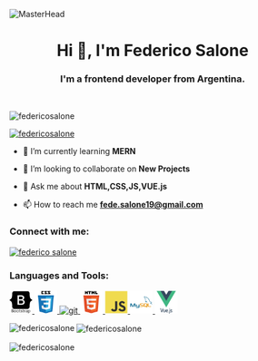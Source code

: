 ![MasterHead](https://miro.medium.com/v2/resize:fit:1000/1*8G1vA7egoxrL4Bb7RAgnPQ.jpeg)
<h1 align="center">Hi 👋, I'm Federico Salone</h1>
<h3 align="center">I'm a frontend developer from Argentina.</h3>  
<img align="center" width="400" src="https://media.tenor.com/2uyENRmiUt0AAAAC/coding.gif" alt="">

                       
<p align= "left"> <img src="https://komarev.com/ghpvc/?username=federicosalone&label=Profile%20views&color=0e75b6&style=flat" alt="federicosalone" /> </p>

<p align="left"> <a href="https://github.com/ryo-ma/github-profile-trophy"><img src="https://github-profile-trophy.vercel.app/?username=federicosalone" alt="federicosalone" /></a> </p>

- 🌱 I’m currently learning **MERN**

- 👯 I’m looking to collaborate on **New Projects**

- 💬 Ask me about **HTML,CSS,JS,VUE.js**

- 📫 How to reach me **fede.salone19@gmail.com**

<h3 align="left">Connect with me:</h3>
<p align="left">
<a href="https://linkedin.com/in/federico salone" target="blank"><img align="center" src="https://raw.githubusercontent.com/rahuldkjain/github-profile-readme-generator/master/src/images/icons/Social/linked-in-alt.svg" alt="federico salone" height="30" width="40" /></a>
</p>

<h3 align="left">Languages and Tools:</h3>
<p align="left"> <a href="https://getbootstrap.com" target="_blank" rel="noreferrer"> <img src="https://raw.githubusercontent.com/devicons/devicon/master/icons/bootstrap/bootstrap-plain-wordmark.svg" alt="bootstrap" width="40" height="40"/> </a> <a href="https://www.w3schools.com/css/" target="_blank" rel="noreferrer"> <img src="https://raw.githubusercontent.com/devicons/devicon/master/icons/css3/css3-original-wordmark.svg" alt="css3" width="40" height="40"/> </a> <a href="https://git-scm.com/" target="_blank" rel="noreferrer"> <img src="https://www.vectorlogo.zone/logos/git-scm/git-scm-icon.svg" alt="git" width="40" height="40"/> </a> <a href="https://www.w3.org/html/" target="_blank" rel="noreferrer"> <img src="https://raw.githubusercontent.com/devicons/devicon/master/icons/html5/html5-original-wordmark.svg" alt="html5" width="40" height="40"/> </a> <a href="https://developer.mozilla.org/en-US/docs/Web/JavaScript" target="_blank" rel="noreferrer"> <img src="https://raw.githubusercontent.com/devicons/devicon/master/icons/javascript/javascript-original.svg" alt="javascript" width="40" height="40"/> </a> <a href="https://www.mysql.com/" target="_blank" rel="noreferrer"> <img src="https://raw.githubusercontent.com/devicons/devicon/master/icons/mysql/mysql-original-wordmark.svg" alt="mysql" width="40" height="40"/> </a> <a href="https://vuejs.org/" target="_blank" rel="noreferrer"> <img src="https://raw.githubusercontent.com/devicons/devicon/master/icons/vuejs/vuejs-original-wordmark.svg" alt="vuejs" width="40" height="40"/> </a> </p>

<p><img align="left" src="https://github-readme-stats.vercel.app/api/top-langs?username=federicosalone&show_icons=true&locale=en&layout=compact" alt="federicosalone" /></p>

<p>&nbsp;<img align="center" src="https://github-readme-stats.vercel.app/api?username=federicosalone&show_icons=true&locale=en" alt="federicosalone" /></p>

<p><img align="center" src="https://github-readme-streak-stats.herokuapp.com/?user=federicosalone&" alt="federicosalone" /></p>
